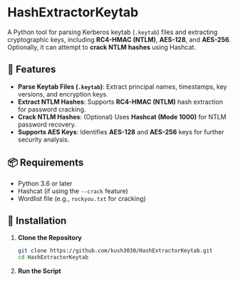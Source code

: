 # HashExtractorKeytab
A Python tool for parsing Kerberos keytab (`.keytab`) files and extracting cryptographic keys, including **RC4-HMAC (NTLM)**, **AES-128**, and **AES-256**.  
Optionally, it can attempt to **crack NTLM hashes** using Hashcat.

## 🚀 Features

- **Parse Keytab Files (`.keytab`)**: Extract principal names, timestamps, key versions, and encryption keys.
- **Extract NTLM Hashes**: Supports **RC4-HMAC (NTLM)** hash extraction for password cracking.
- **Crack NTLM Hashes**: (Optional) Uses **Hashcat (Mode 1000)** for NTLM password recovery.
- **Supports AES Keys**: Identifies **AES-128** and **AES-256** keys for further security analysis.

## 📦 Requirements

- Python 3.6 or later
- Hashcat (if using the `--crack` feature)
- Wordlist file (e.g., `rockyou.txt` for cracking)

## 🔧 Installation

1. **Clone the Repository**
   ```bash
   git clone https://github.com/kush3030/HashExtractorKeytab.git
   cd HashExtractorKeytab
2. **Run the Script**
   
